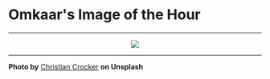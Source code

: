 # Omkaar's Image of the Hour

---

<div align="center">

<a href="https://unsplash.com/photos/a-cozy-modern-interior-with-brick-and-warm-lighting-bOT7TXOL7KA">
  <img src="https://images.unsplash.com/photo-1749497707813-0704f0d15109?crop=entropy&cs=tinysrgb&fit=max&fm=jpg&ixid=M3w3NjA2Nzh8MHwxfHJhbmRvbXx8fHx8fHx8fDE3NTE4MzIwMDB8&ixlib=rb-4.1.0&q=80&w=1080" style="max-width:100%; height:auto;">
</a>



</div>

---

**Photo by** [Christian Crocker](https://unsplash.com/@christiancrocker) **on Unsplash**
